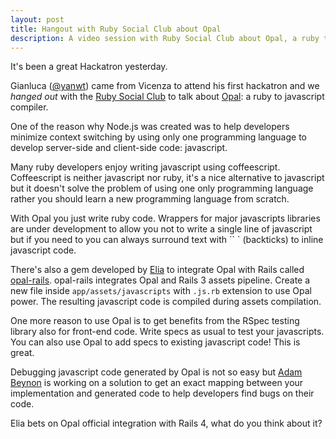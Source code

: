 ```yaml
---
layout: post
title: Hangout with Ruby Social Club about Opal
description: A video session with Ruby Social Club about Opal, a ruby to javascript compiler
---
```


[yawnt]: http://twitter.com/yawnt
[rsc]: http://www.rubysocialclub.com
[opal]: http://opalrb.org
[elia]: http://twitter.com/elia
[opal-rails]: https://github.com/elia/opal-rails
[adambeynon]: https://github.com/adambeynon

It's been a great Hackatron yesterday.

Gianluca ([@yanwt][yawnt]) came from Vicenza to attend his first hackatron and we *hanged out* with the [Ruby Social Club][rsc] to talk about [Opal][opal]: a ruby to javascript compiler.

One of the reason why Node.js was created was to help developers minimize context switching by using only one programming language to develop server-side and client-side code: javascript.

Many ruby developers enjoy writing javascript using coffeescript. Coffeescript is neither javascript nor ruby, it's a nice alternative to javascript but it doesn't solve the problem of using one only programming language rather you should learn a new programming language from scratch.

With Opal you just write ruby code. Wrappers for major javascripts libraries are under development to allow you not to write a single line of javascript but if you need to you can always surround text with `` ` (backticks) to inline javascript code.

There's also a gem developed by [Elia][elia] to integrate Opal with Rails called [opal-rails][opal-rails]. opal-rails integrates Opal and Rails 3 assets pipeline. Create a new file inside `app/assets/javascripts` with `.js.rb` extension to use Opal power. The resulting javascript code is compiled during assets compilation.

One more reason to use Opal is to get benefits from the RSpec testing library also for front-end code. Write specs as usual to test your javascripts. You can also use Opal to add specs to existing javascript code! This is great.

Debugging javascript code generated by Opal is not so easy but [Adam Beynon][adambeynon] is working on a solution to get an exact mapping between your implementation and generated code to help developers find bugs on their code.

Elia bets on Opal official integration with Rails 4, what do you think about it?
